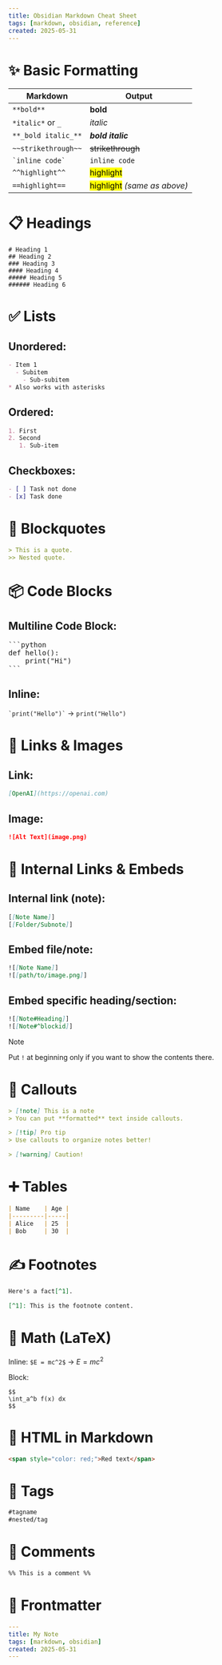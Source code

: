 ```yaml
---
title: Obsidian Markdown Cheat Sheet
tags: [markdown, obsidian, reference]
created: 2025-05-31
---
```


# ✨ Basic Formatting

| Markdown            | Output                      |
|---------------------|-----------------------------|
| `**bold**`          | **bold**                    |
| `*italic*` or `_`   | *italic*                    |
| `**_bold italic_**` | ***bold italic***           |
| `~~strikethrough~~` | ~~strikethrough~~           |
| `` `inline code` `` | `inline code`               |
| `^^highlight^^`     | <mark>highlight</mark>      |
| `==highlight==`     | <mark>highlight</mark> *(same as above)*

# 📋 Headings

```
# Heading 1
## Heading 2
### Heading 3
#### Heading 4
##### Heading 5
###### Heading 6
```

# ✅ Lists

## Unordered:
```markdown
- Item 1
  - Subitem
    - Sub-subitem
* Also works with asterisks
```

## Ordered:
```markdown
1. First
2. Second
   1. Sub-item
```

## Checkboxes:
```markdown
- [ ] Task not done
- [x] Task done
```

# 💬 Blockquotes

```markdown
> This is a quote.
>> Nested quote.
```

# 📦 Code Blocks

## Multiline Code Block:
<pre>
```python
def hello():
    print("Hi")
```
</pre>

## Inline:
`` `print("Hello")` `` → `print("Hello")`

# 🔗 Links & Images

## Link:
```markdown
[OpenAI](https://openai.com)
```

## Image:
```markdown
![Alt Text](image.png)
```

# 🔁 Internal Links & Embeds

## Internal link (note):
```markdown
[[Note Name]]
[[Folder/Subnote]]
```

## Embed file/note:
```markdown
![[Note Name]]
![[path/to/image.png]]
```

## Embed specific heading/section:
```markdown
![[Note#Heading]]
![[Note#^blockid]]
```
> [!note]
> Put `!` at beginning only if you want to show the contents there.
# 🎯 Callouts

```markdown
> [!note] This is a note
> You can put **formatted** text inside callouts.

> [!tip] Pro tip
> Use callouts to organize notes better!

> [!warning] Caution!
```

# ➕ Tables

```markdown
| Name    | Age |
|---------|-----|
| Alice   | 25  |
| Bob     | 30  |
```

# ✍️ Footnotes

```markdown
Here's a fact[^1].

[^1]: This is the footnote content.
```

# 🔢 Math (LaTeX)

Inline: ``$E = mc^2$`` →  $E = mc^2$ 

Block:
```
$$
\int_a^b f(x) dx
$$
```

# 🔂 HTML in Markdown

```html
<span style="color: red;">Red text</span>
```

# 🔁 Tags

```markdown
#tagname
#nested/tag
```

# 📌 Comments

```markdown
%% This is a comment %%
```

# 🧱 Frontmatter

```yaml
---
title: My Note
tags: [markdown, obsidian]
created: 2025-05-31
---
```
